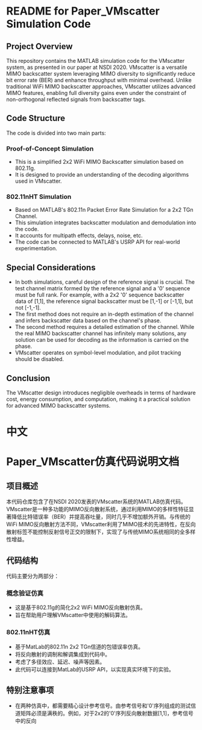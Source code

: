 # README for Paper_VMscatter Simulation Code

## Project Overview

This repository contains the MATLAB simulation code for the VMscatter system, as presented in our paper at NSDI 2020. VMscatter is a versatile MIMO backscatter system leveraging MIMO diversity to significantly reduce bit error rate (BER) and enhance throughput with minimal overhead. Unlike traditional WiFi MIMO backscatter approaches, VMscatter utilizes advanced MIMO features, enabling full diversity gains even under the constraint of non-orthogonal reflected signals from backscatter tags.

## Code Structure

The code is divided into two main parts:

### Proof-of-Concept Simulation
- This is a simplified 2x2 WiFi MIMO Backscatter simulation based on 802.11g. 
- It is designed to provide an understanding of the decoding algorithms used in VMscatter.

### 802.11nHT Simulation
- Based on MATLAB's 802.11n Packet Error Rate Simulation for a 2x2 TGn Channel.
- This simulation integrates backscatter modulation and demodulation into the code.
- It accounts for multipath effects, delays, noise, etc.
- The code can be connected to MATLAB's USRP API for real-world experimentation.

## Special Considerations

- In both simulations, careful design of the reference signal is crucial. The test channel matrix formed by the reference signal and a '0' sequence must be full rank. For example, with a 2x2 '0' sequence backscatter data of [1,1], the reference signal backscatter must be [1,-1] or [-1,1], but not [-1,-1].
- The first method does not require an in-depth estimation of the channel and infers backscatter data based on the channel's phase.
- The second method requires a detailed estimation of the channel. While the real MIMO backscatter channel has infinitely many solutions, any solution can be used for decoding as the information is carried on the phase.
- VMscatter operates on symbol-level modulation, and pilot tracking should be disabled.

## Conclusion

The VMscatter design introduces negligible overheads in terms of hardware cost, energy consumption, and computation, making it a practical solution for advanced MIMO backscatter systems.

# 中文
# Paper_VMscatter仿真代码说明文档

## 项目概述

本代码仓库包含了在NSDI 2020发表的VMscatter系统的MATLAB仿真代码。VMscatter是一种多功能的MIMO反向散射系统，通过利用MIMO的多样性特征显著降低比特错误率（BER）并提高吞吐量，同时几乎不增加额外开销。与传统的WiFi MIMO反向散射方法不同，VMscatter利用了MIMO技术的先进特性，在反向散射标签不能控制反射信号正交的限制下，实现了与传统MIMO系统相同的全多样性增益。

## 代码结构

代码主要分为两部分：

### 概念验证仿真
- 这是基于802.11g的简化2x2 WiFi MIMO反向散射仿真。
- 旨在帮助用户理解VMscatter中使用的解码算法。

### 802.11nHT仿真
- 基于MatLab的802.11n 2x2 TGn信道的包错误率仿真。
- 将反向散射的调制和解调集成到代码中。
- 考虑了多径效应、延迟、噪声等因素。
- 此代码可以连接到MatLab的USRP API，以实现真实环境下的实验。

## 特别注意事项

- 在两种仿真中，都需要精心设计参考信号。由参考信号和'0'序列组成的测试信道矩阵必须是满秩的。例如，对于2x2的'0'序列反向散射数据[1,1]，参考信号中的反向
